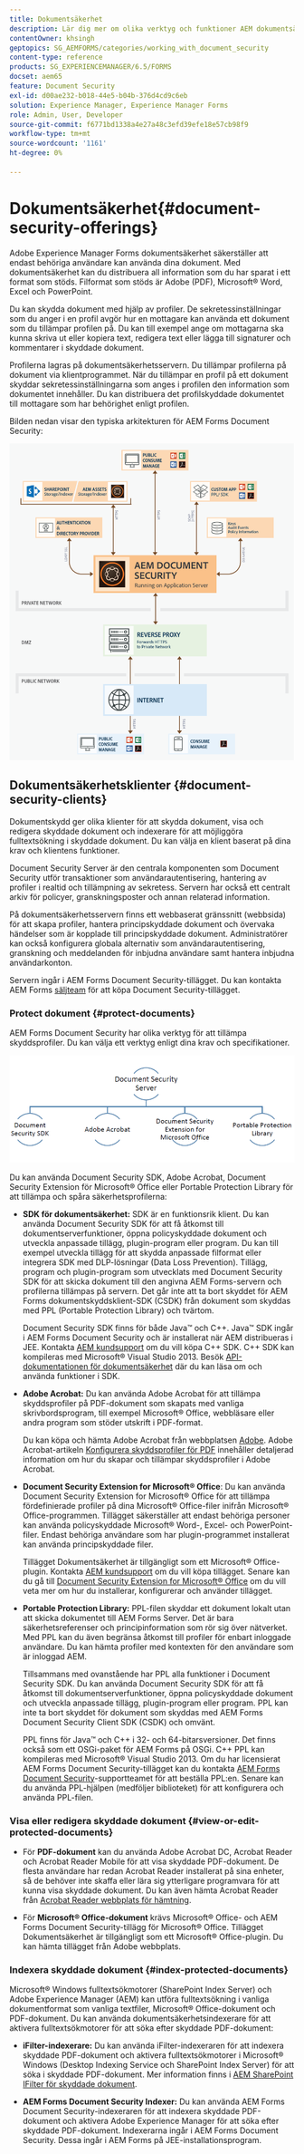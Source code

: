 ```yaml
---
title: Dokumentsäkerhet
description: Lär dig mer om olika verktyg och funktioner AEM dokumentsäkerhet.
contentOwner: khsingh
geptopics: SG_AEMFORMS/categories/working_with_document_security
content-type: reference
products: SG_EXPERIENCEMANAGER/6.5/FORMS
docset: aem65
feature: Document Security
exl-id: d00ae232-b018-44e5-b04b-376d4cd9c6eb
solution: Experience Manager, Experience Manager Forms
role: Admin, User, Developer
source-git-commit: f6771bd1338a4e27a48c3efd39efe18e57cb98f9
workflow-type: tm+mt
source-wordcount: '1161'
ht-degree: 0%

---
```


# Dokumentsäkerhet{#document-security-offerings}

Adobe Experience Manager Forms dokumentsäkerhet säkerställer att endast behöriga användare kan använda dina dokument. Med dokumentsäkerhet kan du distribuera all information som du har sparat i ett format som stöds. Filformat som stöds är Adobe (PDF), Microsoft® Word, Excel och PowerPoint.

Du kan skydda dokument med hjälp av profiler. De sekretessinställningar som du anger i en profil avgör hur en mottagare kan använda ett dokument som du tillämpar profilen på. Du kan till exempel ange om mottagarna ska kunna skriva ut eller kopiera text, redigera text eller lägga till signaturer och kommentarer i skyddade dokument.

Profilerna lagras på dokumentsäkerhetsservern. Du tillämpar profilerna på dokument via klientprogrammet. När du tillämpar en profil på ett dokument skyddar sekretessinställningarna som anges i profilen den information som dokumentet innehåller. Du kan distribuera det profilskyddade dokumentet till mottagare som har behörighet enligt profilen.

Bilden nedan visar den typiska arkitekturen för AEM Forms Document Security:

![Dokumentsäkerhet - rekommenderad arkitektur](do-not-localize/document_security_architecture.png)

## Dokumentsäkerhetsklienter {#document-security-clients}

Dokumentskydd ger olika klienter för att skydda dokument, visa och redigera skyddade dokument och indexerare för att möjliggöra fulltextsökning i skyddade dokument. Du kan välja en klient baserat på dina krav och klientens funktioner.

Document Security Server är den centrala komponenten som Document Security utför transaktioner som användarautentisering, hantering av profiler i realtid och tillämpning av sekretess. Servern har också ett centralt arkiv för policyer, granskningsposter och annan relaterad information.

På dokumentsäkerhetsservern finns ett webbaserat gränssnitt (webbsida) för att skapa profiler, hantera principskyddade dokument och övervaka händelser som är kopplade till principskyddade dokument. Administratörer kan också konfigurera globala alternativ som användarautentisering, granskning och meddelanden för inbjudna användare samt hantera inbjudna användarkonton.

Servern ingår i AEM Forms Document Security-tillägget. Du kan kontakta AEM Forms [säljteam](https://business.adobe.com/request-consultation/experience-cloud.html?s_osc=70114000002JNwKAAW&s_iid=70114000002JHs3AAG) för att köpa Document Security-tillägget.

### Protect dokument {#protect-documents}

AEM Forms Document Security har olika verktyg för att tillämpa skyddsprofiler. Du kan välja ett verktyg enligt dina krav och specifikationer.

![dokumentsäkerhetserbjudanden](assets/document-security-offerings.png)

Du kan använda Document Security SDK, Adobe Acrobat, Document Security Extension för Microsoft® Office eller Portable Protection Library för att tillämpa och spåra säkerhetsprofilerna:

* **SDK för dokumentsäkerhet:** SDK är en funktionsrik klient. Du kan använda Document Security SDK för att få åtkomst till dokumentserverfunktioner, öppna policyskyddade dokument och utveckla anpassade tillägg, plugin-program eller program. Du kan till exempel utveckla tillägg för att skydda anpassade filformat eller integrera SDK med DLP-lösningar (Data Loss Prevention). Tillägg, program och plugin-program som utvecklats med Document Security SDK för att skicka dokument till den angivna AEM Forms-servern och profilerna tillämpas på servern. Det går inte att ta bort skyddet för AEM Forms dokumentskyddsklient-SDK (CSDK) från dokument som skyddas med PPL (Portable Protection Library) och tvärtom.

  Document Security SDK finns för både Java™ och C++. Java™ SDK ingår i AEM Forms Document Security och är installerat när AEM distribueras i JEE. Kontakta [AEM kundsupport](https://experienceleague.adobe.com/sv?support-solution=General&support-tab=home#support) om du vill köpa C++ SDK. C++ SDK kan kompileras med Microsoft® Visual Studio 2013. Besök [API-dokumentationen för dokumentsäkerhet](https://help.adobe.com/en_US/livecycle/11.0/Services/WS92d06802c76abadb76c48dfe12dbeb3e281-7ff0.2.html) där du kan läsa om och använda funktioner i SDK.

* **Adobe Acrobat:** Du kan använda Adobe Acrobat för att tillämpa skyddsprofiler på PDF-dokument som skapats med vanliga skrivbordsprogram, till exempel Microsoft® Office, webbläsare eller andra program som stöder utskrift i PDF-format.

  Du kan köpa och hämta Adobe Acrobat från webbplatsen [Adobe](https://www.adobe.com/acrobat/free-trial-download.html). Adobe Acrobat-artikeln [Konfigurera skyddsprofiler för PDF](https://helpx.adobe.com/se/acrobat/using/setting-security-policies-pdfs.html) innehåller detaljerad information om hur du skapar och tillämpar skyddsprofiler i Adobe Acrobat.

* **Document Security Extension for Microsoft® Office**: Du kan använda Document Security Extension for Microsoft® Office för att tillämpa fördefinierade profiler på dina Microsoft® Office-filer inifrån Microsoft® Office-programmen. Tillägget säkerställer att endast behöriga personer kan använda policyskyddade Microsoft® Word-, Excel- och PowerPoint-filer. Endast behöriga användare som har plugin-programmet installerat kan använda principskyddade filer.

  Tillägget Dokumentsäkerhet är tillgängligt som ett Microsoft® Office-plugin. Kontakta [AEM kundsupport](https://helpx.adobe.com/ca/marketing-cloud/contact-support.html) om du vill köpa tillägget. Senare kan du gå till [Document Security Extension for Microsoft® Office](https://experienceleague.adobe.com/docs/experience-manager-document-security/using/download-installer.html?lang=sv-SE) om du vill veta mer om hur du installerar, konfigurerar och använder tillägget.

* **Portable Protection Library:** PPL-filen skyddar ett dokument lokalt utan att skicka dokumentet till AEM Forms Server. Det är bara säkerhetsreferenser och principinformation som rör sig över nätverket. Med PPL kan du även begränsa åtkomst till profiler för enbart inloggade användare. Du kan hämta profiler med kontexten för den användare som är inloggad AEM.

  Tillsammans med ovanstående har PPL alla funktioner i Document Security SDK. Du kan använda Document Security SDK för att få åtkomst till dokumentserverfunktioner, öppna policyskyddade dokument och utveckla anpassade tillägg, plugin-program eller program. PPL kan inte ta bort skyddet för dokument som skyddas med AEM Forms Document Security Client SDK (CSDK) och omvänt.

  PPL finns för Java™ och C++ i 32- och 64-bitarsversioner. Det finns också som ett OSGi-paket för AEM Forms på OSGi. C++ PPL kan kompileras med Microsoft® Visual Studio 2013. Om du har licensierat AEM Forms Document Security-tillägget kan du kontakta [AEM Forms Document Security](https://experienceleague.adobe.com/sv?support-solution=General&support-tab=home#support)-supportteamet för att beställa PPL:en. Senare kan du använda PPL-hjälpen (medföljer biblioteket) för att konfigurera och använda PPL-filen.

### Visa eller redigera skyddade dokument {#view-or-edit-protected-documents}

* För **PDF-dokument** kan du använda Adobe Acrobat DC, Acrobat Reader och Acrobat Reader Mobile för att visa skyddade PDF-dokument. De flesta användare har redan Acrobat Reader installerat på sina enheter, så de behöver inte skaffa eller lära sig ytterligare programvara för att kunna visa skyddade dokument. Du kan även hämta Acrobat Reader från [Acrobat Reader webbplats för hämtning](https://get.adobe.com/reader/).

* För **Microsoft® Office-dokument** krävs Microsoft® Office- och AEM Forms Document Security-tillägg för Microsoft® Office. Tillägget Dokumentsäkerhet är tillgängligt som ett Microsoft® Office-plugin. Du kan hämta tillägget från Adobe webbplats.

### Indexera skyddade dokument {#index-protected-documents}

Microsoft® Windows fulltextsökmotorer (SharePoint Index Server) och Adobe Experience Manager (AEM) kan utföra fulltextsökning i vanliga dokumentformat som vanliga textfiler, Microsoft® Office-dokument och PDF-dokument. Du kan använda dokumentsäkerhetsindexerare för att aktivera fulltextsökmotorer för att söka efter skyddade PDF-dokument:

* **iFilter-indexerare:** Du kan använda iFilter-indexeraren för att indexera skyddade PDF-dokument och aktivera fulltextsökmotorer i Microsoft® Windows (Desktop Indexing Service och SharePoint Index Server) för att söka i skyddade PDF-dokument. Mer information finns i [AEM SharePoint IFilter för skyddade dokument](assets/sharepoint-ifilter-doc-security.pdf).

* **AEM Forms Document Security Indexer:** Du kan använda AEM Forms Document Security-indexeraren för att indexera skyddade PDF-dokument och aktivera Adobe Experience Manager för att söka efter skyddade PDF-dokument. Indexerarna ingår i AEM Forms Document Security. Dessa ingår i AEM Forms på JEE-installationsprogram.
